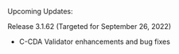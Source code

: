 
Upcoming Updates:

Release 3.1.62 (Targeted for September 26, 2022)
* C-CDA Validator enhancements and bug fixes
